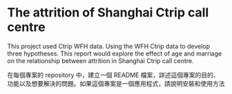# The attrition of Shanghai Ctrip call centre

This project used Ctrip WFH data.
Using the WFH Ctrip data to develop three hypotheses.
This report would explore the effect of age and marriage on the relationship between attrition in Shanghai Ctrip call centre.


在每個專案的 repository 中，建立一個  README 檔案，詳述這個專案的目的、功能以及想要解決的問題。如果這個專案是一個應用程式，請說明安裝和使用方法
